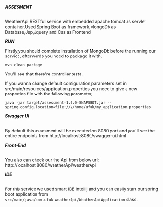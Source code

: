 
***ASSESMENT***

<br/>WeatherApi RESTful service with embedded apache tomcat as servlet container.Used Spring Boot as framework,MongoDb as Database,Jsp,Jquery and Css as Frontend.

***RUN***

Firstly,you should complete installation of MongoDb before the running our service, afterwards you need to package it with;

```mvn clean package```

You'll see that there're controller tests.

If you wanna change default configuration,parameters set in src/main/resources/application.properties you need to give a new properties file with the following parameter;

```java -jar target/assessment-1.0.0-SNAPSHOT.jar --spring.config.location=file:////home/ufuk/my_application.properties```

***Swagger UI***

<br/>By default this assesment will be executed on 8080 port and you'll see the entire endpoints from http://localhost:8080/swagger-ui.html

***Front-End***

<br/>You also can check our the Api from below url:
http://localhost:8080/weatherApi/weatherApi

***IDE***

<br/>For this service we used smart IDE intellij and you can easily start our spring boot application from ```src/main/java/com.ufuk.weatherApi/WeatherApiApplication``` class.

